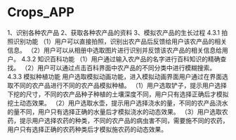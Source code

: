 # Crops_APP
1、识别各种农产品 2、获取各种农产品的资料 3、模拟农产品的生长过程
4.3.1 拍照识别功能
（1）用户可以直接拍照，识别出农产品后反馈给用户该农产品的相关信息。
（2）用户可以从相册中选取图片进行识别并反馈该农产品的相关信息给用户。
4.3.2 知识百科功能
（1）用户通过输入农产品的名字进行百科知识的精确查找。
（2）用户可以通过点击百科界面中农产品的不同分类中进行模糊搜索。
4.3.3 模拟种植功能
用户选取模拟动画功能，进入模拟动画界面用户通过在界面选取不同的农产品进行不同的农产品模拟种植。
（1）用户选取铲子，提示用户选择下挖的尺寸，不同的农产品种子种植的土壤深度不同，用户只有选择正确后才模拟挖土动态效果。
（2）用户选取水壶，提示用户选择浇水的量，不同的农产品浇水的量不同，用户只有选择正确的水量后才模拟浇水的动态效果。
（3）用户选取农药，提示用户选择农药的种类，不同的农产品的病虫害不同，需要施不同的农药，用户只有选择正确的农药种类后才模拟施农药的动态效果。
